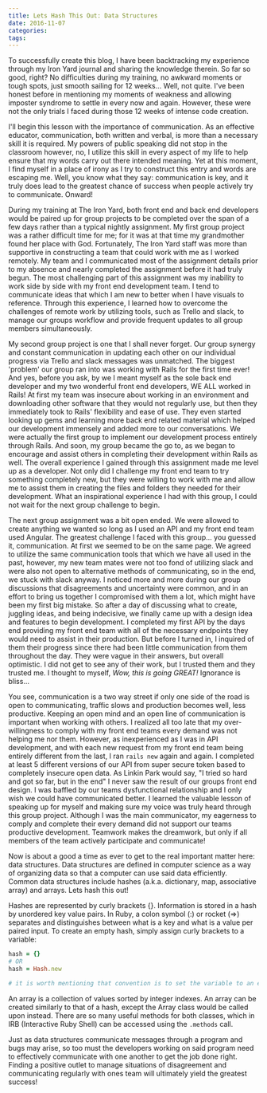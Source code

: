 ```yaml
---
title: Lets Hash This Out: Data Structures
date: 2016-11-07
categories:
tags:
---
```


To successfully create this blog, I have been backtracking my experience through my Iron Yard journal and sharing the knowledge therein. So far so good, right? No difficulties during my training, no awkward moments or tough spots, just smooth sailing for 12 weeks... Well, not quite. I've been honest before in mentioning my moments of weakness and allowing imposter syndrome to settle in every now and again. However, these were not the only trials I faced during those 12 weeks of intense code creation.

I'll begin this lesson with the importance of communication. As an effective educator, communication, both written and verbal, is more than a necessary skill it is required. My powers of public speaking did not stop in the classroom however, no, I utilize this skill in every aspect of my life to help ensure that my words carry out there intended meaning. Yet at this moment, I find myself in a place of irony as I try to construct this entry and words are escaping me. Well, you know what they say: communication is key, and it truly does lead to the greatest chance of success when people actively try to communicate. Onward!

During my training at The Iron Yard, both front end and back end developers would be paired up for group projects to be completed over the span of a few days rather than a typical nightly assignment. My first group project was a rather difficult time for me; for it was at that time my grandmother found her place with God. Fortunately, The Iron Yard staff was more than supportive in constructing a team that could work with me as I worked remotely. My team and I communicated most of the assignment details prior to my absence and nearly completed the assignment before it had truly begun. The most challenging part of this assignment was my inability to work side by side with my front end development team. I tend to communicate ideas that which I am new to better when I have visuals to reference. Through this experience, I learned how to overcome the challenges of remote work by utilizing tools, such as Trello and slack, to manage our groups workflow and provide frequent updates to all group members simultaneously.

My second group project is one that I shall never forget. Our group synergy and constant communication in updating each other on our individual progress via Trello and slack messages was unmatched. The biggest 'problem' our group ran into was working with Rails for the first time ever! And yes, before you ask, by we I meant myself as the sole back end developer and my two wonderful front end developers, WE ALL worked in Rails! At first my team was insecure about working in an environment and downloading other software that they would not regularly use, but then they immediately took to Rails' flexibility and ease of use. They even started looking up gems and learning more back end related material which helped our development immensely and added more to our conversations. We were actually the first group to implement our development process entirely through Rails. And soon, my group became the go to, as we began to encourage and assist others in completing their development within Rails as well. The overall experience I gained through this assignment made me level up as a developer. Not only did I challenge my front end team to try something completely new, but they were willing to work with me and allow me to assist them in creating the files and folders they needed for their development. What an inspirational experience I had with this group, I could not wait for the next group challenge to begin.

The next group assignment was a bit open ended. We were allowed to create anything we wanted so long as I used an API and my front end team used Angular. The greatest challenge I faced with this group... you guessed it, communication. At first we seemed to be on the same page. We agreed to utilize the same communication tools that which we have all used in the past, however, my new team mates were not too fond of utilizing slack and were also not open to alternative methods of communicating, so in the end, we stuck with slack anyway. I noticed more and more during our group discussions that disagreements and uncertainty were common, and in an effort to bring us together I compromised with them a lot, which might have been my first big mistake. So after a day of discussing what to create, juggling ideas, and being indecisive, we finally came up with a design idea and features to begin development. I completed my first API by the days end providing my front end team with all of the necessary endpoints they would need to assist in their production. But before I turned in, I inquired of them their progress since there had been little communication from them throughout the day. They were vague in their answers, but overall optimistic. I did not get to see any of their work, but I trusted them and they trusted me. I thought to myself, *Wow, this is going GREAT!* Ignorance is bliss...

You see, communication is a two way street if only one side of the road is open to communicating, traffic slows and production becomes well, less productive. Keeping an open mind and an open line of communication is important when working with others. I realized all too late that my over-willingness to comply with my front end teams every demand was not helping me nor them. However, as inexperienced as I was in API development, and with each new request from my front end team being entirely different from the last, I ran `rails new` again and again. I completed at least 5 different versions of our API from super secure token based to completely insecure open data. As Linkin Park would say, "I tried so hard and got so far, but in the end" I never saw the result of our groups front end design. I was baffled by our teams dysfunctional relationship and I only wish we could have communicated better. I learned the valuable lesson of speaking up for myself and making sure my voice was truly heard through this group project. Although I was the main communicator, my eagerness to comply and complete their every demand did not support our teams productive development. Teamwork makes the dreamwork, but only if all members of the team actively participate and communicate!

Now is about a good a time as ever to get to the real important matter here: data structures. Data structures are defined in computer science as a way of organizing data so that a computer can use said data efficiently. Common data structures include hashes (a.k.a. dictionary, map, associative array) and arrays. Lets hash this out!

Hashes are represented by curly brackets {}. Information is stored in a hash by unordered key value pairs. In Ruby, a colon symbol (:) or rocket (=>) separates and distinguishes between what is a key and what is a value per paired input. To create an empty hash, simply assign curly brackets to a variable:

```ruby
hash = {}
# OR
hash = Hash.new

# it is worth mentioning that convention is to set the variable to an empty hash over utilizing the Hash Class.
```

An array is a collection of values sorted by integer indexes. An array can be created similarly to that of a hash, except the Array class would be called upon instead. There are so many useful methods for both classes, which in IRB (Interactive Ruby Shell) can be accessed using the `.methods` call.

Just as data structures communicate messages through a program and bugs may arise, so too must the developers working on said program need to effectively communicate with one another to get the job done right. Finding a positive outlet to manage situations of disagreement and communicating regularly with ones team will ultimately yield the greatest success!
